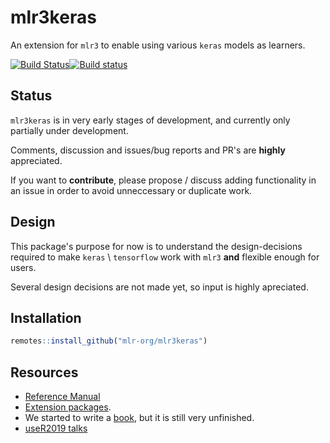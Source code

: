 # mlr3keras
An extension for `mlr3` to enable using various `keras` models as learners.

[![Build Status](https://travis-ci.org/mlr-org/mlr3keras.svg?branch=master)](https://travis-ci.org/mlr-org/mlr3keras)[![Build status](https://ci.appveyor.com/api/projects/status/m2tuhgdxo8is0nv0?svg=true)](https://ci.appveyor.com/project/mlr-org/mlr3keras)
<!--
[![CRAN](https://www.r-pkg.org/badges/version/mlr3)](https://cran.r-project.org/package=mlr3keras)
[![codecov](https://codecov.io/gh/mlr-org/mlr3/branch/master/graph/badge.svg)](https://codecov.io/gh/mlr-org/mlr3)
-->

## Status
`mlr3keras` is in very early stages of development, and currently only partially under development.

 Comments, discussion and issues/bug reports and PR's are **highly** appreciated.
 
 If you want to **contribute**, please propose / discuss adding functionality in an issue in order to avoid unneccessary or duplicate work.

## Design

This package's purpose for now is to understand the design-decisions required to make `keras` \ `tensorflow` work
with `mlr3` **and** flexible enough for users.

Several design decisions are not made yet, so input is highly apreciated.


## Installation

```r
remotes::install_github("mlr-org/mlr3keras")
```

## Resources

* [Reference Manual](https://mlr3.mlr-org.com/reference/)
* [Extension packages](https://github.com/mlr-org/mlr3/wiki/Extension-Packages).
* We started to write a [book](https://mlr3book.mlr-org.com/), but it is still very unfinished.
* [useR2019 talks](https://github.com/mlr-org/mlr-outreach/tree/master/2019_useR)
